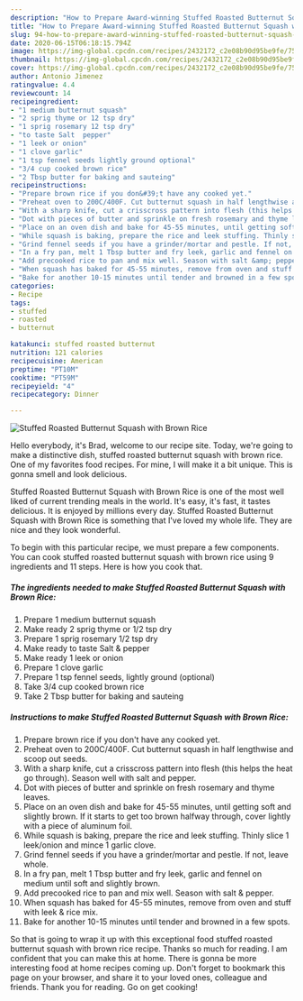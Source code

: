 ```yaml
---
description: "How to Prepare Award-winning Stuffed Roasted Butternut Squash with Brown Rice"
title: "How to Prepare Award-winning Stuffed Roasted Butternut Squash with Brown Rice"
slug: 94-how-to-prepare-award-winning-stuffed-roasted-butternut-squash-with-brown-rice
date: 2020-06-15T06:18:15.794Z
image: https://img-global.cpcdn.com/recipes/2432172_c2e08b90d95be9fe/751x532cq70/stuffed-roasted-butternut-squash-with-brown-rice-recipe-main-photo.jpg
thumbnail: https://img-global.cpcdn.com/recipes/2432172_c2e08b90d95be9fe/751x532cq70/stuffed-roasted-butternut-squash-with-brown-rice-recipe-main-photo.jpg
cover: https://img-global.cpcdn.com/recipes/2432172_c2e08b90d95be9fe/751x532cq70/stuffed-roasted-butternut-squash-with-brown-rice-recipe-main-photo.jpg
author: Antonio Jimenez
ratingvalue: 4.4
reviewcount: 14
recipeingredient:
- "1 medium butternut squash"
- "2 sprig thyme or 12 tsp dry"
- "1 sprig rosemary 12 tsp dry"
- "to taste Salt  pepper"
- "1 leek or onion"
- "1 clove garlic"
- "1 tsp fennel seeds lightly ground optional"
- "3/4 cup cooked brown rice"
- "2 Tbsp butter for baking and sauteing"
recipeinstructions:
- "Prepare brown rice if you don&#39;t have any cooked yet."
- "Preheat oven to 200C/400F. Cut butternut squash in half lengthwise and scoop out seeds."
- "With a sharp knife, cut a crisscross pattern into flesh (this helps the heat go through). Season well with salt and pepper."
- "Dot with pieces of butter and sprinkle on fresh rosemary and thyme leaves."
- "Place on an oven dish and bake for 45-55 minutes, until getting soft and slightly brown. If it starts to get too brown halfway through, cover lightly with a piece of aluminum foil."
- "While squash is baking, prepare the rice and leek stuffing. Thinly slice 1 leek/onion and mince 1 garlic clove."
- "Grind fennel seeds if you have a grinder/mortar and pestle. If not, leave whole."
- "In a fry pan, melt 1 Tbsp butter and fry leek, garlic and fennel on medium until soft and slightly brown."
- "Add precooked rice to pan and mix well. Season with salt &amp; pepper."
- "When squash has baked for 45-55 minutes, remove from oven and stuff with leek &amp; rice mix."
- "Bake for another 10-15 minutes until tender and browned in a few spots."
categories:
- Recipe
tags:
- stuffed
- roasted
- butternut

katakunci: stuffed roasted butternut 
nutrition: 121 calories
recipecuisine: American
preptime: "PT10M"
cooktime: "PT59M"
recipeyield: "4"
recipecategory: Dinner

---
```



![Stuffed Roasted Butternut Squash with Brown Rice](https://img-global.cpcdn.com/recipes/2432172_c2e08b90d95be9fe/751x532cq70/stuffed-roasted-butternut-squash-with-brown-rice-recipe-main-photo.jpg)

Hello everybody, it's Brad, welcome to our recipe site. Today, we're going to make a distinctive dish, stuffed roasted butternut squash with brown rice. One of my favorites food recipes. For mine, I will make it a bit unique. This is gonna smell and look delicious.

Stuffed Roasted Butternut Squash with Brown Rice is one of the most well liked of current trending meals in the world. It's easy, it's fast, it tastes delicious. It is enjoyed by millions every day. Stuffed Roasted Butternut Squash with Brown Rice is something that I've loved my whole life. They are nice and they look wonderful.




To begin with this particular recipe, we must prepare a few components. You can cook stuffed roasted butternut squash with brown rice using 9 ingredients and 11 steps. Here is how you cook that.

<!--inarticleads1-->

##### The ingredients needed to make Stuffed Roasted Butternut Squash with Brown Rice:

1. Prepare 1 medium butternut squash
1. Make ready 2 sprig thyme or 1/2 tsp dry
1. Prepare 1 sprig rosemary 1/2 tsp dry
1. Make ready to taste Salt &amp; pepper
1. Make ready 1 leek or onion
1. Prepare 1 clove garlic
1. Prepare 1 tsp fennel seeds, lightly ground (optional)
1. Take 3/4 cup cooked brown rice
1. Take 2 Tbsp butter for baking and sauteing




<!--inarticleads2-->

##### Instructions to make Stuffed Roasted Butternut Squash with Brown Rice:

1. Prepare brown rice if you don&#39;t have any cooked yet.
1. Preheat oven to 200C/400F. Cut butternut squash in half lengthwise and scoop out seeds.
1. With a sharp knife, cut a crisscross pattern into flesh (this helps the heat go through). Season well with salt and pepper.
1. Dot with pieces of butter and sprinkle on fresh rosemary and thyme leaves.
1. Place on an oven dish and bake for 45-55 minutes, until getting soft and slightly brown. If it starts to get too brown halfway through, cover lightly with a piece of aluminum foil.
1. While squash is baking, prepare the rice and leek stuffing. Thinly slice 1 leek/onion and mince 1 garlic clove.
1. Grind fennel seeds if you have a grinder/mortar and pestle. If not, leave whole.
1. In a fry pan, melt 1 Tbsp butter and fry leek, garlic and fennel on medium until soft and slightly brown.
1. Add precooked rice to pan and mix well. Season with salt &amp; pepper.
1. When squash has baked for 45-55 minutes, remove from oven and stuff with leek &amp; rice mix.
1. Bake for another 10-15 minutes until tender and browned in a few spots.




So that is going to wrap it up with this exceptional food stuffed roasted butternut squash with brown rice recipe. Thanks so much for reading. I am confident that you can make this at home. There is gonna be more interesting food at home recipes coming up. Don't forget to bookmark this page on your browser, and share it to your loved ones, colleague and friends. Thank you for reading. Go on get cooking!
